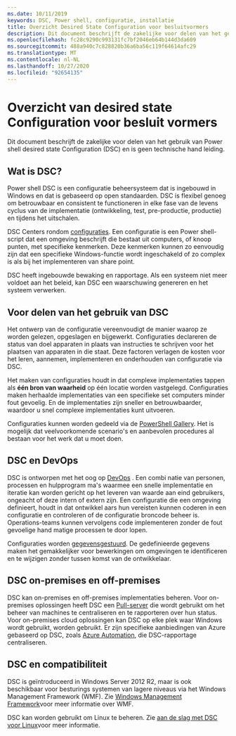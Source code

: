 ```yaml
---
ms.date: 10/11/2019
keywords: DSC, Power shell, configuratie, installatie
title: Overzicht Desired State Configuration voor besluitvormers
description: Dit document beschrijft de zakelijke voor delen van het gebruik van Power shell desired state Configuration (DSC) en is geen technische hand leiding.
ms.openlocfilehash: fc28c9290c993131fc7bf2046eb64b144d3da609
ms.sourcegitcommit: 488a940c7c828820b36a6ba56c119f64614afc29
ms.translationtype: MT
ms.contentlocale: nl-NL
ms.lasthandoff: 10/27/2020
ms.locfileid: "92654135"
---
```

# <a name="desired-state-configuration-overview-for-decision-makers"></a>Overzicht van desired state Configuration voor besluit vormers

Dit document beschrijft de zakelijke voor delen van het gebruik van Power shell desired state Configuration (DSC) en is geen technische hand leiding.

## <a name="what-is-dsc"></a>Wat is DSC?

Power shell DSC is een configuratie beheersysteem dat is ingebouwd in Windows en dat is gebaseerd op open standaarden. DSC is flexibel genoeg om betrouwbaar en consistent te functioneren in elke fase van de levens cyclus van de implementatie (ontwikkeling, test, pre-productie, productie) en tijdens het uitschalen.

DSC Centers rondom [configuraties](../configurations/configurations.md). Een configuratie is een Power shell-script dat een omgeving beschrijft die bestaat uit computers, of knoop punten, met specifieke kenmerken. Deze kenmerken kunnen zo eenvoudig zijn dat een specifieke Windows-functie wordt ingeschakeld of zo complex is als bij het implementeren van share point.

DSC heeft ingebouwde bewaking en rapportage. Als een systeem niet meer voldoet aan het beleid, kan DSC een waarschuwing genereren en het systeem verwerken.

## <a name="benefits-of-using-dsc"></a>Voor delen van het gebruik van DSC

Het ontwerp van de configuratie vereenvoudigt de manier waarop ze worden gelezen, opgeslagen en bijgewerkt. Configuraties declareren de status van doel apparaten in plaats van instructies te schrijven voor het plaatsen van apparaten in die staat. Deze factoren verlagen de kosten voor het leren, aannemen, implementeren en onderhouden van configuratie via DSC.

Het maken van configuraties houdt in dat complexe implementaties tappen als **één bron van waarheid** op één locatie worden vastgelegd. Configuraties maken herhaalde implementaties van een specifieke set computers minder fout gevoelig. En de implementaties zijn sneller en betrouwbaarder, waardoor u snel complexe implementaties kunt uitvoeren.

Configuraties kunnen worden gedeeld via de [PowerShell Gallery](https://powershellgallery.com). Het is mogelijk dat veelvoorkomende scenario's en aanbevolen procedures al bestaan voor het werk dat u moet doen.

## <a name="dsc-and-devops"></a>DSC en DevOps

DSC is ontworpen met het oog op [DevOps](/archive/blogs/ashleymcglone/devops-for-n00bs-ie-windows-people-like-me) . Een combi natie van personen, processen en hulpprogram ma's waarmee een snelle implementatie en iteratie kan worden gericht op het leveren van waarde aan eind gebruikers, ongeacht of deze intern of extern zijn. Een configuratie die een omgeving definieert, houdt in dat ontwikkel aars hun vereisten kunnen coderen in een configuratie en controleren of de configuratie broncode beheer is. Operations-teams kunnen vervolgens code implementeren zonder de fout gevoelige hand matige processen te door lopen.

Configuraties worden [gegevensgestuurd](../configurations/configData.md). De gedefinieerde gegevens maken het gemakkelijker voor bewerkingen om omgevingen te identificeren en te wijzigen zonder tussen komst van de ontwikkelaar.

## <a name="dsc-on-premises-and-off-premises"></a>DSC on-premises en off-premises

DSC kan on-premises en off-premises implementaties beheren. Voor on-premises oplossingen heeft DSC een [Pull-server](../pull-server/pullServer.md) die wordt gebruikt om het beheer van machines te centraliseren en te rapporteren over hun status. Voor on-premises cloud oplossingen kan DSC op elke plek waar Windows wordt gebruikt, worden gebruikt.
Er zijn specifieke aanbiedingen van Azure gebaseerd op DSC, zoals [Azure Automation](/azure/automation), die DSC-rapportage centraliseren.

## <a name="dsc-and-compatibility"></a>DSC en compatibiliteit

DSC is geïntroduceerd in Windows Server 2012 R2, maar is ook beschikbaar voor besturings systemen van lagere niveaus via het Windows Management Framework (WMF). Zie [Windows Management Framework](/powershell/scripting/wmf/overview)voor meer informatie over WMF.

DSC kan worden gebruikt om Linux te beheren. Zie [aan de slag met DSC voor Linux](../getting-started/lnxGettingStarted.md)voor meer informatie.
